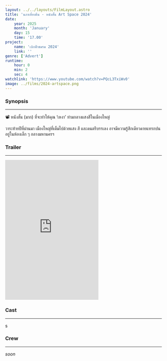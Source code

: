 ```yaml
---
layout: ../../layouts/FilmLayout.astro
title: 'นภาเที่ยงคืน - หนังสั้น Art Space 2024'
date: 
    year: 2025
    month: 'January'
    day: 15
    time: '17.00'
project: 
    name: 'เบิกฟ้าชมรม 2024'
    link: ''
genre: ['Advert']
runtime:
    hour: 0
    min: 2
    sec: 4
watchlink: 'https://www.youtube.com/watch?v=PQcL3TxiWv0'
image: ../films/2024-artspace.png
---
```


### Synopsis
- - -
📽️ หนังสั้น (มาก) ที่จะทำให้คุณ ‘เหงา’ ท่ามกลางแสงสีในเมืองใหญ่

วาระท้ายปีที่ผ่านมา เมืองใหญ่ที่เต็มไปด้วยแสง สี และดนตรีบรรเลง อาจมีความรู้สึกเดียวดายแทรกปนอยู่ในห้องเล็ก ๆ กลางมหานครฯ

### Trailer
- - -
<iframe class="w-full aspect-2/3" height=450 src="https://www.youtube.com/embed/PQcL3TxiWv0?list=PLhT5SWGi4C86yZCQXy9bOHSKQqcqwmFgO" title="นภาเที่ยงคืน | หนังสั้น Art Space 2024" frameborder="0" allow="accelerometer; autoplay; clipboard-write; encrypted-media; gyroscope; picture-in-picture; web-share" referrerpolicy="strict-origin-when-cross-origin" allowfullscreen></iframe>

### Cast
- - -
s

### Crew
- - -
*soon*